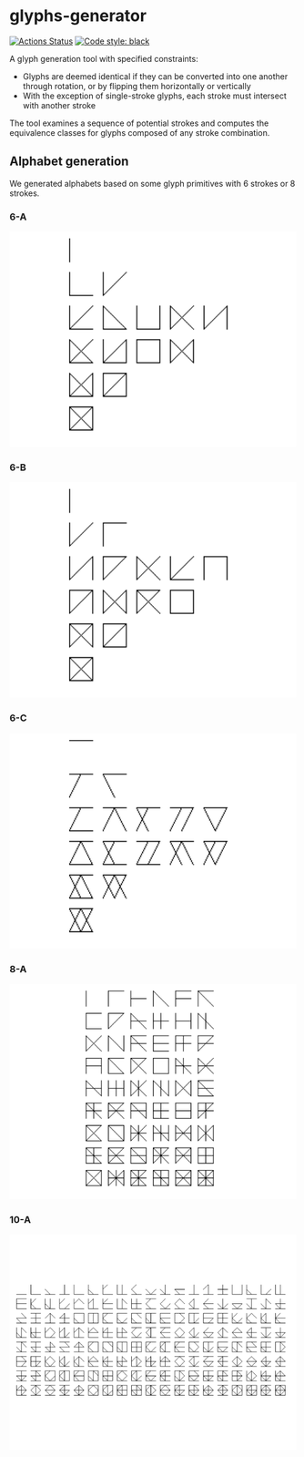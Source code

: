 # glyphs-generator

<p>
<a href="https://github.com/v4nn4/glyphs-generator/actions"><img alt="Actions Status" src="https://github.com/v4nn4/glyphs-generator/actions/workflows/pytest.yml/badge.svg"></a>
<a href="https://github.com/psf/black"><img alt="Code style: black" src="https://img.shields.io/badge/code%20style-black-000000.svg"></a>
</p>


A glyph generation tool with specified constraints:

- Glyphs are deemed identical if they can be converted into one another through rotation, or by flipping them horizontally or vertically
- With the exception of single-stroke glyphs, each stroke must intersect with another stroke

The tool examines a sequence of potential strokes and computes the equivalence classes for glyphs composed of any stroke combination.

## Alphabet generation

We generated alphabets based on some glyph primitives with 6 strokes or 8 strokes.

### 6-A

![primitives_6-A](assets/glyphs_6a.png)

### 6-B

![primitives_6-B](assets/glyphs_6b.png)

### 6-C

![primitives_6-C](assets/glyphs_6c.png)

### 8-A

![primitives_8-A](assets/glyphs_8a.png)

### 10-A

![primitives_8-A](assets/glyphs_10a.png)